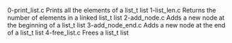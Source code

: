 0-print_list.c	Prints all the elements of a list_t list
1-list_len.c	Returns the number of elements in a linked list_t list
2-add_node.c	Adds a new node at the beginning of a list_t list
3-add_node_end.c	Adds a new node at the end of a list_t list
4-free_list.c	Frees a list_t list
